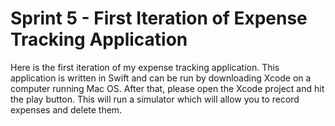 # Sprint 5 - First Iteration of Expense Tracking Application
Here is the first iteration of my expense tracking application. This application is written in Swift and can be run by downloading Xcode on a computer running Mac OS. After that, please open the Xcode project and hit the play button. This will run a simulator which will allow you to record expenses and delete them. 
